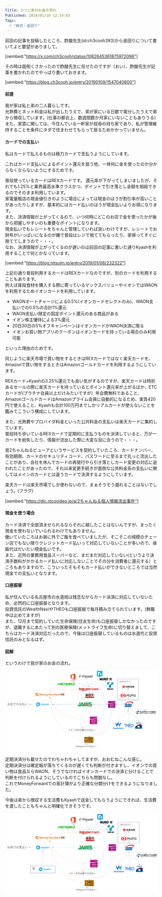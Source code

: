 ```yaml
---
Title: ひつじ家のお金の流れ
Published: 2019/01/10 12:14:03
Tags:
  - "株式・金回り"
---
```

前回の記事を投稿したところ、酢酸先生(id:ch3cooh393)から金回りについて書いてよと要望がありまして。


[oembed:"https://x.com/ch3cooh/status/1082645361875972096"]

その時は面倒くさかったので酢酸先生に任せたのですが（おい）、酢酸先生が記事を書かれたのでやっぱり書いておきます。

[oembed:"https://blog.ch3cooh.jp/entry/20190109/1547040600"]



#### 前提  
我が家は私と弟の二人暮らしです。  
光熱費とネット料金は私が出したうえで、弟が家にいる日数で案分したうえで弟から徴収しています。(仕事の都合上、数週間数か月家にいないこともありうる)  
また、家賃に関しては、今住んでいる一軒家が叔母の持ち家であり、私が管理維持することを条件にタダで住まわせてもらって居るためかかっていません。  

#### カードでの支払い  
私はカードで払えるものは極力カードで支払うようにしています。

これはカード支払いによるポイント還元を狙う他、一体何に金を使ったのか分からなくならないようにするためです。

普段使っているカードはREXカードです。
還元率が下がってしまいましたが、それでも1.25%と業界最高水準クラスかつ、ポイントで引き落とし金額を相殺できるのでそのまま利用しています。  
家電量販店の現金値引きのように場合によっては現金のほうが割引率が高いことがあったりしますが、基本的にはカード払いのほうが現金払いよりお得になります。  
また、決済情報が上がってくるので、いつ何時にどこのお店で金を使ったかが後から把握しやすいのも重要なポイントになります。  
現金払いでもレシートをちゃんと管理していれば良いわけですが、レシートでお財布がいっぱいになるのが嫌で普段はレジで捨ててもらったり、家帰ってすぐに捨ててしまうので・・・。  
なお、決済情報が上がってくるのが遅いのは前回の記事に書いた通りKyashを利用することで何とかなっています。  

[oembed:"https://blog.hitsujin.jp/entry/2019/01/08/232322"]

上記の通り普段利用するカードはREXカードなのですが、別のカードを利用することもあります。  
例えば普段食材を購入する際に寄っているマックスバリューやイオンではWAONを利用するためイオンカードを利用しています。   

*  WAONオートチャージによる0.5%(イオンカードセレクトのみ)、WAON支払いでの0.5%の合計1%還元  
* WAON支払い限定の固定ポイント還元のある商品がある  
* イオン株主優待による3%還元  
* 20日30日の5%オフキャンペーンはイオンカードかWAON決済に限る  
* イオンお買い物アプリのクーポンはイオンカードを持っている場合のみ利用可能   

といった理由のためです。  

同じように楽天市場で買い物をするときはREXカードではなく楽天カードを、Amazonで買い物をするときはAmazonゴールドカードを利用するようにしています。  

REXカード+Kyashの3.25%還元でも良い気がするのですが、楽天カードは時折あるセールの際に楽天カードを持っているとポイント還元率が上がるほか、ETCカードが(プラチナ会員以上だけみたいですが）年会費無料であること、AmazonゴールドカードはAmazonプライム会員に自動的になるため、実質420円で使えること、Kyashも合計100万円までしかリアルカードが使えないことを鑑みてこういう構成にしています。  

また、光熱費やプロバイダ料金といった公共料金の支払いは楽天カードに集約しています。  
普段持ち歩いているREXカードで定期的に支払うものを決済していると、万が一カードを紛失したり、情報が流出した際に大変な目に合うので・・・。  

昔2ちゃんねるビューアというサービスを契約していたころ、カードナンバー、有効期限、カードのセキュリティコード、パスワードに至るまで丸っと流出したことがあり、会社を休んでカードの再発行やら引き落としカード変更の対応に追われたことがあったので、それ以来変更手続きが面倒な公共料金系の支払いに関してはメインのカードとは違うカードで決済するようにしています。  

楽天カードは楽天市場でしか使わないので、まぁそうそう漏れることはないでしょう。(フラグ)  

[oembed:"https://dic.nicovideo.jp/a/2ちゃんねる個人情報流出事件"]


#### 現金を使う場合  
カード決済で全部済ませられるならそれに越したことはないんですが、まったく現金を使わないでいられるわけでもありません。  
働いていたころはお昼に外でご飯を食べていましたが、そこそこの規模のチェーン店でもない限りクレジットカード払いって対応していないことが多いので、昼飯代はだいたい現金払いです。  
また、近所の業務用食品スーパーなど、まだまだ対応していない(というより決済手数料がかかるカード払いに対応しないことでその分を消費者に還元する）ところもありますので、こういったそもそもカード払いができないところでは当然現金での支払いとなります。  

#### 口座振替  
私が住んでいる名古屋市の水道局は残念ながらカード決済に対応していないため、必然的に口座振替となります。  
投資信託のWealthNaviやTHEOも口座振替で毎月積み立てられています。(無職中は止めてますが)  
また、12月まで契約していた生命保険(住友生命)も口座振替しかなかったのですが、退職するにあたって別の医療保険(メットライフ生命)に切り替えまして、こちらはカード決済対応だったので、今後は口座振替しているものは水道代と投資信託のみとなるはず。  

#### 図解  
というわけで我が家のお金の流れ。  

![](20190110120749.png) 

定期決済分も載せたのでわちゃわちゃしてますが、おおむねこんな感じ。  
定期決済分は確定報が落ちてくるのが遅くても判断が付きますし、イオンでの買い物は食品ならWAON、そうでなければイオンカードでの決済と分けることで判断を付けられるようにしているのでこちらも問題なし。  
これでMoneyForwardでの家計簿がより正確な分類分けをできるようになりました。   

今後は弟から徴収する生活費もKyashで送金してもらうようにできれば、生活費を渡したこともちゃんと明確化できそうです。  

![](20190110121201.png) 